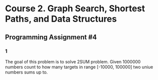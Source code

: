 # Course 2. Graph Search, Shortest Paths, and Data Structures

## Programming Assignment #4

### 1

The goal of this problem is to solve 2SUM problem. Given 1000000 numbers count to how many targets in range [-10000, 100000] two uniue numbers sums up to.

